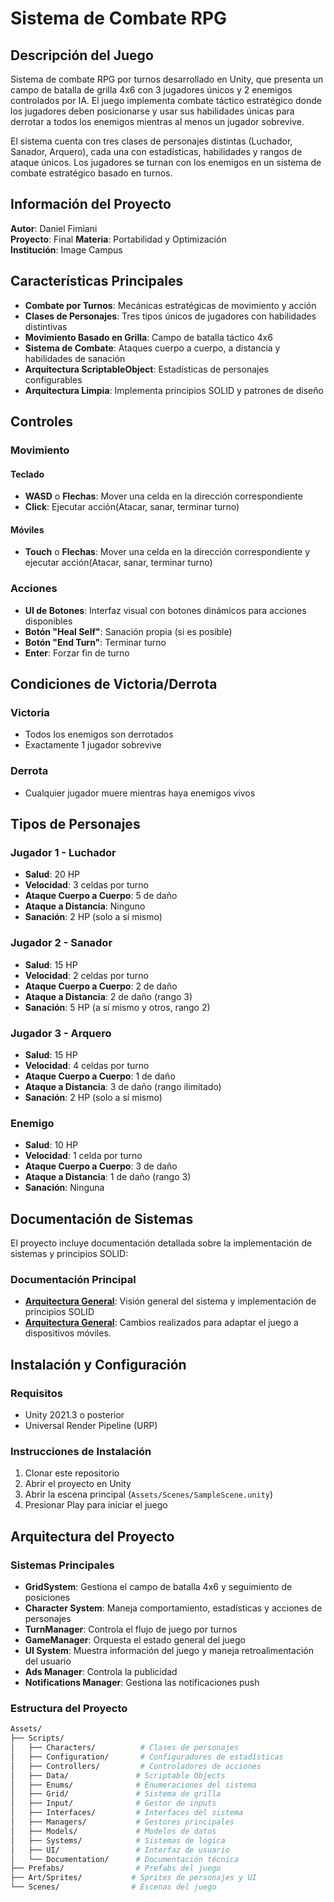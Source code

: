 # Sistema de Combate RPG

## Descripción del Juego

Sistema de combate RPG por turnos desarrollado en Unity, que presenta un campo de batalla de grilla 4x6 con 3 jugadores únicos y 2 enemigos controlados por IA. El juego implementa combate táctico estratégico donde los jugadores deben posicionarse y usar sus habilidades únicas para derrotar a todos los enemigos mientras al menos un jugador sobrevive.

El sistema cuenta con tres clases de personajes distintas (Luchador, Sanador, Arquero), cada una con estadísticas, habilidades y rangos de ataque únicos. Los jugadores se turnan con los enemigos en un sistema de combate estratégico basado en turnos.

## Información del Proyecto

**Autor**: Daniel Fimiani  
**Proyecto**: Final
**Materia**: Portabilidad y Optimización  
**Institución**: Image Campus  

## Características Principales

- **Combate por Turnos**: Mecánicas estratégicas de movimiento y acción
- **Clases de Personajes**: Tres tipos únicos de jugadores con habilidades distintivas
- **Movimiento Basado en Grilla**: Campo de batalla táctico 4x6
- **Sistema de Combate**: Ataques cuerpo a cuerpo, a distancia y habilidades de sanación
- **Arquitectura ScriptableObject**: Estadísticas de personajes configurables
- **Arquitectura Limpia**: Implementa principios SOLID y patrones de diseño

## Controles

### Movimiento

#### Teclado

- **WASD** o **Flechas**: Mover una celda en la dirección correspondiente
- **Click**: Ejecutar acción(Atacar, sanar, terminar turno)

#### Móviles

- **Touch** o **Flechas**: Mover una celda en la dirección correspondiente y ejecutar acción(Atacar, sanar, terminar turno)

### Acciones

- **UI de Botones**: Interfaz visual con botones dinámicos para acciones disponibles
- **Botón "Heal Self"**: Sanación propia (si es posible)
- **Botón "End Turn"**: Terminar turno
- **Enter**: Forzar fin de turno

## Condiciones de Victoria/Derrota

### Victoria

- Todos los enemigos son derrotados
- Exactamente 1 jugador sobrevive

### Derrota

- Cualquier jugador muere mientras haya enemigos vivos

## Tipos de Personajes

### Jugador 1 - Luchador

- **Salud**: 20 HP
- **Velocidad**: 3 celdas por turno
- **Ataque Cuerpo a Cuerpo**: 5 de daño
- **Ataque a Distancia**: Ninguno
- **Sanación**: 2 HP (solo a sí mismo)

### Jugador 2 - Sanador

- **Salud**: 15 HP
- **Velocidad**: 2 celdas por turno
- **Ataque Cuerpo a Cuerpo**: 2 de daño
- **Ataque a Distancia**: 2 de daño (rango 3)
- **Sanación**: 5 HP (a sí mismo y otros, rango 2)

### Jugador 3 - Arquero

- **Salud**: 15 HP
- **Velocidad**: 4 celdas por turno
- **Ataque Cuerpo a Cuerpo**: 1 de daño
- **Ataque a Distancia**: 3 de daño (rango ilimitado)
- **Sanación**: 2 HP (solo a sí mismo)

### Enemigo

- **Salud**: 10 HP
- **Velocidad**: 1 celda por turno
- **Ataque Cuerpo a Cuerpo**: 3 de daño
- **Ataque a Distancia**: 1 de daño (rango 3)
- **Sanación**: Ninguna

## Documentación de Sistemas

El proyecto incluye documentación detallada sobre la implementación de sistemas y principios SOLID:

### Documentación Principal

- **[Arquitectura General](Documentation/ArquitecturaGeneral.md)**: Visión general del sistema y implementación de principios SOLID
- **[Arquitectura General](Documentation/AdaptacionMoviles.md)**: Cambios realizados para adaptar el juego a dispositivos móviles.

## Instalación y Configuración

### Requisitos

- Unity 2021.3 o posterior
- Universal Render Pipeline (URP)

### Instrucciones de Instalación

1. Clonar este repositorio
2. Abrir el proyecto en Unity
3. Abrir la escena principal (`Assets/Scenes/SampleScene.unity`)
4. Presionar Play para iniciar el juego

## Arquitectura del Proyecto

### Sistemas Principales

- **GridSystem**: Gestiona el campo de batalla 4x6 y seguimiento de posiciones
- **Character System**: Maneja comportamiento, estadísticas y acciones de personajes
- **TurnManager**: Controla el flujo de juego por turnos
- **GameManager**: Orquesta el estado general del juego
- **UI System**: Muestra información del juego y maneja retroalimentación del usuario
- **Ads Manager**: Controla la publicidad
- **Notifications Manager**: Gestiona las notificaciones push

### Estructura del Proyecto

```bash
Assets/
├── Scripts/
│   ├── Characters/          # Clases de personajes
│   ├── Configuration/       # Configuradores de estadísticas
│   ├── Controllers/         # Controladores de acciones
│   ├── Data/               # Scriptable Objects
│   ├── Enums/              # Enumeraciones del sistema
│   ├── Grid/               # Sistema de grilla
│   ├── Input/              # Gestor de inputs
│   ├── Interfaces/         # Interfaces del sistema
│   ├── Managers/           # Gestores principales
│   ├── Models/             # Modelos de datos
│   ├── Systems/            # Sistemas de lógica
│   ├── UI/                 # Interfaz de usuario
│   └── Documentation/      # Documentación técnica
├── Prefabs/                # Prefabs del juego
├── Art/Sprites/           # Sprites de personajes y UI
└── Scenes/                # Escenas del juego
```
